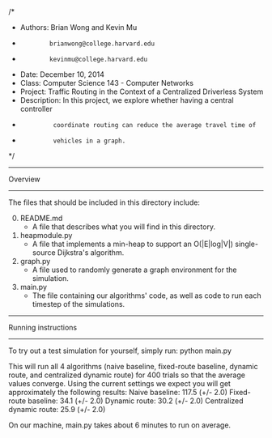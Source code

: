 /*
* Authors: Brian Wong and Kevin Mu
*             brianwong@college.harvard.edu
*             kevinmu@college.harvard.edu
* Date:    December 10, 2014
* Class:   Computer Science 143 - Computer Networks 
* Project: Traffic Routing in the Context of a Centralized Driverless System
* Description: In this project, we explore whether having a central controller
*              coordinate routing can reduce the average travel time of 
*              vehicles in a graph.
*/

------ --- -- -  -   
Overview
------ --- -- -  - 
The files that should be included in this directory include:

0) README.md
    - A file that describes what you will find in this directory.
1) heapmodule.py
    - A file that implements a min-heap to support an O(|E|log|V|) 
      single-source Dijkstra's algorithm.
2) graph.py
    - A file used to randomly generate a graph environment for the
      simulation.
3) main.py
    - The file containing our algorithms' code, as well as code to
      run each timestep of the simulations.


----- --- -- -  -   
Running instructions
------ --- -- -  - 
To try out a test simulation for yourself, simply run:
    python main.py
    
This will run all 4 algorithms (naive baseline, fixed-route baseline, dynamic route, and 
centralized dynamic route) for 400 trials so that the average values converge. Using the 
current settings we expect you will get approximately the following results:
    Naive baseline:            117.5 (+/- 2.0)
    Fixed-route baseline:      34.1  (+/- 2.0)
    Dynamic route:             30.2  (+/- 2.0)
    Centralized dynamic route: 25.9  (+/- 2.0)
    
On our machine, main.py takes about 6 minutes to run on average.